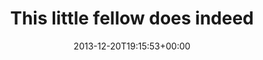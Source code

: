 ---
retweeted: false
source: <a href="http://www.myplume.com/" rel="nofollow">Plume for Android</a>
entities:
  user_mentions:
  - name: Chris Hartjes
    screen_name: grmpyprogrammer
    indices:
    - '47'
    - '63'
    id_str: '7418052'
    id: '7418052'
  urls: []
  symbols: []
  media:
  - expanded_url: https://twitter.com/bascht/status/414111933819015169/photo/1
    indices:
    - '66'
    - '88'
    url: http://t.co/0yoN18xLep
    media_url: http://pbs.twimg.com/media/Bb84nA9IMAE30i2.jpg
    id_str: '414111933663817729'
    id: '414111933663817729'
    media_url_https: https://pbs.twimg.com/media/Bb84nA9IMAE30i2.jpg
    sizes:
      large:
        w: '774'
        h: '1032'
        resize: fit
      thumb:
        w: '150'
        h: '150'
        resize: crop
      small:
        w: '510'
        h: '680'
        resize: fit
      medium:
        w: '774'
        h: '1032'
        resize: fit
    type: photo
    display_url: pic.twitter.com/0yoN18xLep
  hashtags: []
display_text_range:
- '0'
- '88'
favorite_count: '0'
id_str: '414111933819015169'
truncated: false
retweet_count: '0'
id: '414111933819015169'
possibly_sensitive: false
created_at: Fri Dec 20 19:15:53 +0000 2013
favorited: false
full_text: This little fellow does indeed look a bit like [@grmpyprogrammer](https://twitter.com/grmpyprogrammer) -
lang: en
extended_entities:
  media:
  - expanded_url: https://twitter.com/bascht/status/414111933819015169/photo/1
    indices:
    - '66'
    - '88'
    url: http://t.co/0yoN18xLep
    media_url: http://pbs.twimg.com/media/Bb84nA9IMAE30i2.jpg
    id_str: '414111933663817729'
    id: '414111933663817729'
    media_url_https: https://pbs.twimg.com/media/Bb84nA9IMAE30i2.jpg
    sizes:
      large:
        w: '774'
        h: '1032'
        resize: fit
      thumb:
        w: '150'
        h: '150'
        resize: crop
      small:
        w: '510'
        h: '680'
        resize: fit
      medium:
        w: '774'
        h: '1032'
        resize: fit
    type: photo
    display_url: pic.twitter.com/0yoN18xLep
tags:
- pesos:twitter
date: '2013-12-20T19:15:53+00:00'
src: https://twitter.com/bascht/status/414111933819015169
original_url: https://twitter.com/bascht/status/414111933819015169
type: twitter_tweet
media_url: https://img.bascht.com/twitter/pbs.twimg.com/media/Bb84nA9IMAE30i2.jpg
text: This little fellow does indeed look a bit like [@grmpyprogrammer](https://twitter.com/grmpyprogrammer) -
title: 'This little fellow does indeed '

---